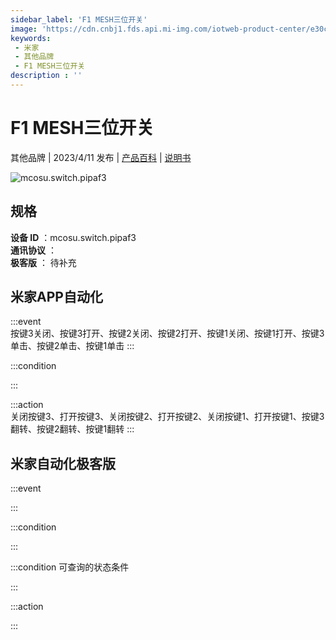 ```yaml
---
sidebar_label: 'F1 MESH三位开关'
image: 'https://cdn.cnbj1.fds.api.mi-img.com/iotweb-product-center/e30c151bbc2f7e263527846a79e05751_1665040429719.png?GalaxyAccessKeyId=AKVGLQWBOVIRQ3XLEW&Expires=9223372036854775807&Signature=GldPEqx31EOVvcsUXWM/ZB5+BPk='
keywords: 
 - 米家
 - 其他品牌
 - F1 MESH三位开关
description : ''
---
```

# F1 MESH三位开关

其他品牌 | 2023/4/11 发布 | [产品百科](https://home.mi.com/webapp/content/baike/product/index.html?model=mcosu.switch.pipaf3/) | [说明书](https://home.mi.com/views/introduction.html?model=mcosu.switch.pipaf3&region=cn)

![mcosu.switch.pipaf3](https://cdn.cnbj1.fds.api.mi-img.com/iotweb-product-center/e30c151bbc2f7e263527846a79e05751_1665040429719.png?GalaxyAccessKeyId=AKVGLQWBOVIRQ3XLEW&Expires=9223372036854775807&Signature=GldPEqx31EOVvcsUXWM/ZB5+BPk=)

## 规格  
> 
**设备 ID** ：mcosu.switch.pipaf3  
**通讯协议** ：  
**极客版**  ： 待补充 


## 米家APP自动化  

:::event  
按键3关闭、按键3打开、按键2关闭、按键2打开、按键1关闭、按键1打开、按键3单击、按键2单击、按键1单击
:::

:::condition  

:::

:::action   
关闭按键3、打开按键3、关闭按键2、打开按键2、关闭按键1、打开按键1、按键3翻转、按键2翻转、按键1翻转
:::

## 米家自动化极客版  

:::event  

:::

:::condition  

:::

:::condition 可查询的状态条件  

:::

:::action  

:::

        
